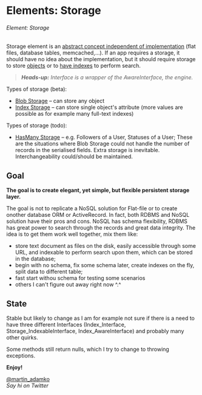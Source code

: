 Elements: Storage
=================

###### Element: Storage

Storage element is an [abstract concept independent of implementation](./Interface.php) (flat files, database tables, memcached,…). If an app requires a storage, it should have no idea about the implementation, but it should require storage to store [objects](./Blob/AwareInterface.php) or to [have indexes](./Blob/AwareInterface.php) to perform search.

> ***Heads-up:** Interface is a wrapper of the AwareInterface, the engine.*

Types of storage (beta):

- [Blob Storage](./Blob/Element.php) – can store any object
- [Index Storage](./Index/Element.php) – can store single object's attribute
  (more values are possible as for example many full-text indexes)
  
Types of storage (todo):

- [HasMany Storage](./#todo) – e.g. Followers of a User, Statuses of a User; These are the situations where Blob Storage could not handle the number of records in the serialised fields. Extra storage is inevitable. Interchangeability could/should be maintained.

Goal
----

**The goal is to create elegant, yet simple, but flexible persistent storage layer.**

The goal is not to replicate a NoSQL solution for Flat-file or to create onother database ORM or ActiveRecord. In fact, both RDBMS and NoSQL solution have their pros and cons. NoSQL has schema flexibility, RDBMS has great power to search through the records and great data integrity. The idea is to get them work well together, mix them like:

- store text document as files on the disk, easily accessible through some URL, and indexable to perform search upon them, which can be stored in the database;
- begin with no schema, fix some schema later, create indexes on the fly, split data to different table;
- fast start withou schema for testing some scenarios
- others I can't figure out away right now ^.^

State
-----

Stable but likely to change as I am for example not sure if there is a need to have three different Interfaces (Index_Interface, Storage_IndexableInterface, Index_AwareInterface) and probably many other quirks.

Some methods still return nulls, which I try to change to throwing exceptions.

**Enjoy!**

[@martin_adamko](http://twitter.com/martin_adamko)  
*Say hi on Twitter*